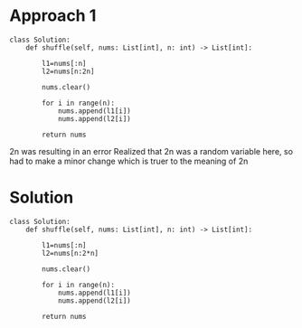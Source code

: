 # Approach 1
```
class Solution:
    def shuffle(self, nums: List[int], n: int) -> List[int]:

        l1=nums[:n]
        l2=nums[n:2n]

        nums.clear()

        for i in range(n):
            nums.append(l1[i])
            nums.append(l2[i])

        return nums
```
2n was resulting in an error
Realized that 2n was a random variable here, so had to make a minor change which is truer to the meaning of 2n

# Solution
```
class Solution:
    def shuffle(self, nums: List[int], n: int) -> List[int]:

        l1=nums[:n]
        l2=nums[n:2*n]

        nums.clear()

        for i in range(n):
            nums.append(l1[i])
            nums.append(l2[i])

        return nums
```
